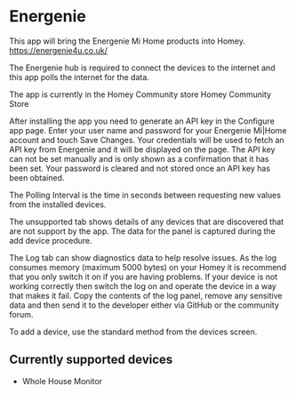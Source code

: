 # Energenie

This app will bring the Energenie Mi Home products into Homey.
<https://energenie4u.co.uk/>

The Energenie hub is required to connect the devices to the internet and this app polls the internet for the data.

The app is currently in the Homey Community store Homey Community Store

After installing the app you need to generate an API key in the Configure app page.
Enter your user name and password for your Energenie Mi|Home account and touch Save Changes.
Your credentials will be used to fetch an API key from Energenie and it will be displayed on the page.
The API key can not be set manually and is only shown as a confirmation that it has been set.
Your password is cleared and not stored once an API key has been obtained.

The Polling Interval is the time in seconds between requesting new values from the installed devices.

The unsupported tab shows details of any devices that are discovered that are not support by the app.
The data for the panel is captured during the add device procedure.

The Log tab can show diagnostics data to help resolve issues.
As the log consumes memory (maximum 5000 bytes) on your Homey it is recommend that you only switch it on if you are having problems.
If your device is not working correctly then switch the log on and operate the device in a way that makes it fail.
Copy the contents of the log panel, remove any sensitive data and then send it to the developer either via GitHub or the community forum.

To add a device, use the standard method from the devices screen.

## Currently supported devices

* Whole House Monitor

